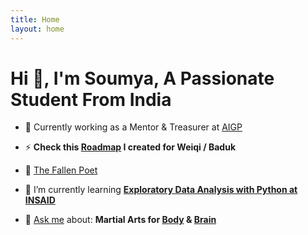 ```yaml
---
title: Home
layout: home
---
```


<h1 >Hi 👋, I'm Soumya, A Passionate Student From India</h1>

- 🔭 Currently working as a Mentor & Treasurer at [AIGP](https://aigp.org.in/)

- ⚡ **Check this [Roadmap](https://soumyak4.github.io/Baduk-Roadmap/) I created for Weiqi / Baduk**

- 📄 [The Fallen Poet](https://www.miraquill.com/the_fallen_poet)

- 🌱 I’m currently learning **[Exploratory Data Analysis with Python at INSAID](https://www.insaid.co/certificate-in-data-science-foundation/)**

- 💬 [Ask me](https://t.me/SoumyaK4) about: **Martial Arts for [Body](https://fb.com/WIngChunPalta/) & [Brain](https://soumyak4.github.io/Baduk-Roadmap/)**
